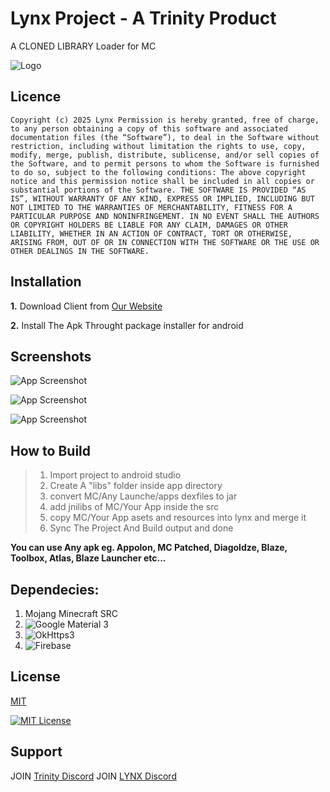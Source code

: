 
# Lynx Project - A Trinity Product

A CLONED LIBRARY Loader for MC


![Logo](https://i.postimg.cc/9QFR0rwV/20241220-031254.png)




## Licence

``` Copyright (c) 2025 Lynx Permission is hereby granted, free of charge, to any person obtaining a copy of this software and associated documentation files (the “Software”), to deal in the Software without restriction, including without limitation the rights to use, copy, modify, merge, publish, distribute, sublicense, and/or sell copies of the Software, and to permit persons to whom the Software is furnished to do so, subject to the following conditions: The above copyright notice and this permission notice shall be included in all copies or substantial portions of the Software. THE SOFTWARE IS PROVIDED “AS IS”, WITHOUT WARRANTY OF ANY KIND, EXPRESS OR IMPLIED, INCLUDING BUT NOT LIMITED TO THE WARRANTIES OF MERCHANTABILITY, FITNESS FOR A PARTICULAR PURPOSE AND NONINFRINGEMENT. IN NO EVENT SHALL THE AUTHORS OR COPYRIGHT HOLDERS BE LIABLE FOR ANY CLAIM, DAMAGES OR OTHER LIABILITY, WHETHER IN AN ACTION OF CONTRACT, TORT OR OTHERWISE, ARISING FROM, OUT OF OR IN CONNECTION WITH THE SOFTWARE OR THE USE OR OTHER DEALINGS IN THE SOFTWARE.  ```
## Installation

**1.** Download Client from [Our Website](https://prlynx.netlify.app)

**2.** Install The Apk Throught package installer for android

    
## Screenshots

![App Screenshot](https://i.postimg.cc/z3MFpW9m/image.png)

![App Screenshot](https://i.postimg.cc/28vtXS0Q/image.png)

![App Screenshot](https://i.postimg.cc/CKKmYhs6/image.png)

## How to Build

> 1. Import project to android studio
> 2. Create A "libs" folder inside app directory
> 3. convert MC/Any Launche/apps dexfiles to jar
> 4. add jnilibs of MC/Your App inside the src
> 5. copy MC/Your App asets and resources into lynx and merge it
> 6. Sync The Project And Build output and done 

**You can use Any apk eg. Appolon, MC Patched, Diagoldze, Blaze, Toolbox, Atlas, Blaze Launcher etc...**

 ## Dependecies:

1. Mojang Minecraft SRC
2. ![Google Material 3](https://m3.material.io/)
3. ![OkHttps3](https://square.github.io/okhttp/)
4. ![Firebase](https://firebase.google.com/)


## License

[MIT](https://choosealicense.com/licenses/mit/)

[![MIT License](https://img.shields.io/badge/License-MIT-green.svg)](https://choosealicense.com/licenses/mit/)
## Support

JOIN [Trinity Discord](https://discord.gg/NtEdN7zBKa)
JOIN [LYNX Discord](https://discord.gg/QGUTSdc5dr)

